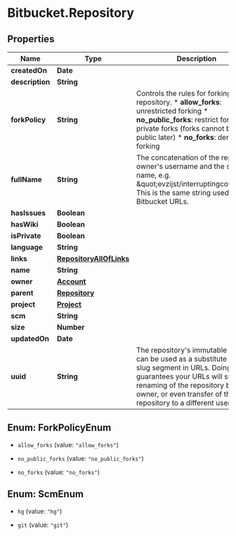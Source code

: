 # Bitbucket.Repository

## Properties

Name | Type | Description | Notes
------------ | ------------- | ------------- | -------------
**createdOn** | **Date** |  | [optional] 
**description** | **String** |  | [optional] 
**forkPolicy** | **String** |  Controls the rules for forking this repository.  * **allow_forks**: unrestricted forking * **no_public_forks**: restrict forking to private forks (forks cannot   be made public later) * **no_forks**: deny all forking  | [optional] 
**fullName** | **String** | The concatenation of the repository owner&#39;s username and the slugified name, e.g. \&quot;evzijst/interruptingcow\&quot;. This is the same string used in Bitbucket URLs. | [optional] 
**hasIssues** | **Boolean** |  | [optional] 
**hasWiki** | **Boolean** |  | [optional] 
**isPrivate** | **Boolean** |  | [optional] 
**language** | **String** |  | [optional] 
**links** | [**RepositoryAllOfLinks**](RepositoryAllOfLinks.md) |  | [optional] 
**name** | **String** |  | [optional] 
**owner** | [**Account**](Account.md) |  | [optional] 
**parent** | [**Repository**](Repository.md) |  | [optional] 
**project** | [**Project**](Project.md) |  | [optional] 
**scm** | **String** |  | [optional] 
**size** | **Number** |  | [optional] 
**updatedOn** | **Date** |  | [optional] 
**uuid** | **String** | The repository&#39;s immutable id. This can be used as a substitute for the slug segment in URLs. Doing this guarantees your URLs will survive renaming of the repository by its owner, or even transfer of the repository to a different user. | [optional] 



## Enum: ForkPolicyEnum


* `allow_forks` (value: `"allow_forks"`)

* `no_public_forks` (value: `"no_public_forks"`)

* `no_forks` (value: `"no_forks"`)





## Enum: ScmEnum


* `hg` (value: `"hg"`)

* `git` (value: `"git"`)





